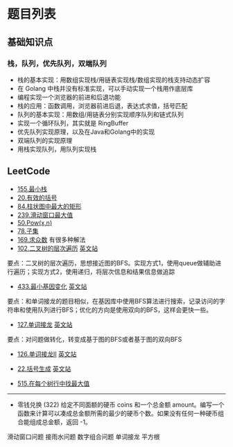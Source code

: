 
# 题目列表

## 基础知识点

### 栈，队列，优先队列，双端队列

- 栈的基本实现：用数组实现栈/用链表实现栈/数组实现的栈支持动态扩容
- 在 Golang 中栈并没有标准实现，可以手动实现一个栈用作底层库
- 编程实现一个浏览器的前进和后退功能
- 栈的应用：函数调用，浏览器前进后退，表达式求值，括号匹配
- 队列的基本实现：用数组/用链表分别实现顺序队列和链式队列
- 实现一个循环队列，其实就是 RingBuffer
- 优先队列实现原理，以及在Java和Golang中的实现
- 双端队列的实现原理
- 用栈实现队列，用队列实现栈

## LeetCode

- [155.最小栈](https://leetcode-cn.com/problems/min-stack/)
- [20.有效的括号](https://leetcode-cn.com/problems/valid-parentheses/)
- [84.柱状图中最大的矩形](https://leetcode-cn.com/problems/largest-rectangle-in-histogram)
- [239.滑动窗口最大值](https://leetcode-cn.com/problems/sliding-window-maximum/)
- [50.Pow(x,n)](https://leetcode-cn.com/problems/powx-n/)
- [78.子集](https://leetcode-cn.com/problems/subsets/)
- [169.求众数](https://leetcode-cn.com/problems/majority-element)  有很多种解法
- [102.二叉树的层次遍历](https://leetcode-cn.com/problems/binary-tree-level-order-traversal) [英文站](https://leetcode.com/problems/binary-tree-level-order-traversal)

要点：二叉树的层次遍历，思想接近图的BFS。实现方式1，使用queue做辅助进行遍历；实现方式2，使用递归，将层次信息和结果信息做追踪

- [433.最小基因变化](https://leetcode-cn.com/problems/minimum-genetic-mutation/) [英文站](https://leetcode.com/problems/minimum-genetic-mutation/)

要点：和单词接龙的题目相似，在基因库中使用BFS算法进行搜索，记录访问的字符串和使用队列进行BFS；优化的方向是使用双向的BFS，这样会更快一些。

- [127.单词接龙](https://leetcode-cn.com/problems/word-ladder/) [英文站](https://leetcode.com/problems/word-ladder/)

要点：对问题做转化，转变成基于图的BFS或者基于图的双向BFS

- [126.单词接龙II](https://leetcode-cn.com/problems/word-ladder-ii/) [英文站](https://leetcode.com/problems/word-ladder-ii/)

- [22.括号生成](https://leetcode-cn.com/problems/generate-parentheses) [英文站](https://leetcode.com/problems/generate-parentheses)

- [515.在每个树行中找最大值](https://leetcode-cn.com/problems/find-largest-value-in-each-tree-row)

---

- 零钱兑换 (322)
给定不同面额的硬币 coins 和一个总金额 amount。编写一个函数来计算可以凑成总金额所需的最少的硬币个数。如果没有任何一种硬币组合能组成总金额，返回 -1。

滑动窗口问题
接雨水问题
数字组合问题
单词接龙
平方根
